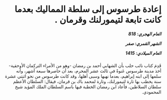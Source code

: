 <h1 dir="rtl">إعادة طرسوس إلى سلطة المماليك بعدما كانت تابعة لتيمورلنك وقرمان .</h1>

<h5 dir="rtl">العام الهجري:  818

الشهر القمري: صفر

العام الميلادي: 1415</h5>

<p dir="rtl">قَدِمَ كتاب نائب حلب بأن الشهابي أحمد بن رمضان -وهو من الأمراء التركمان الأوحقية- أخذ مدينة طرسوس عَنوةً في ثالث عشر المحرم، بعد أن حاصرها سبعة أشهر، وأنه سلمها إلى ابنه إبراهيم، بعدما نهبها وسبى أهلها، وقد كانت طرسوس من نحو اثنتي عشرة سنة يخطب بها تارة لتيمورلنك، وتارة لمحمد باك بن قرمان، فيقال: السلطان الأعظم سلطان السلاطين، فأعاد ابن رمضان الخطبة فيها باسم السلطان الملك المؤيد شيخ المحمودي.</p></br>

